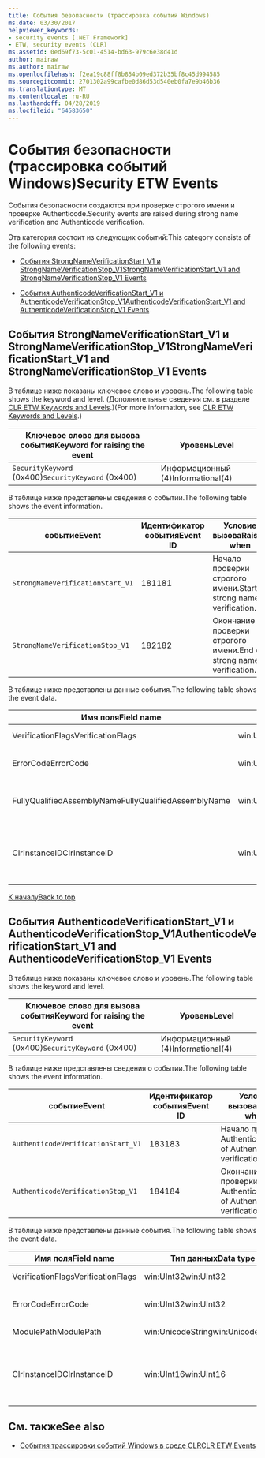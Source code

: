 ```yaml
---
title: События безопасности (трассировка событий Windows)
ms.date: 03/30/2017
helpviewer_keywords:
- security events [.NET Framework]
- ETW, security events (CLR)
ms.assetid: 0ed69f73-5c01-4514-bd63-979c6e38d41d
author: mairaw
ms.author: mairaw
ms.openlocfilehash: f2ea19c88ff8b854b09ed372b35bf8c45d994585
ms.sourcegitcommit: 2701302a99cafbe0d86d53d540eb0fa7e9b46b36
ms.translationtype: MT
ms.contentlocale: ru-RU
ms.lasthandoff: 04/28/2019
ms.locfileid: "64583650"
---
```

# <a name="security-etw-events"></a><span data-ttu-id="23654-102">События безопасности (трассировка событий Windows)</span><span class="sxs-lookup"><span data-stu-id="23654-102">Security ETW Events</span></span>
<a name="top"></a> <span data-ttu-id="23654-103">События безопасности создаются при проверке строгого имени и проверке Authenticode.</span><span class="sxs-lookup"><span data-stu-id="23654-103">Security events are raised during strong name verification and Authenticode verification.</span></span>  
  
 <span data-ttu-id="23654-104">Эта категория состоит из следующих событий:</span><span class="sxs-lookup"><span data-stu-id="23654-104">This category consists of the following events:</span></span>  
  
- [<span data-ttu-id="23654-105">События StrongNameVerificationStart_V1 и StrongNameVerificationStop_V1</span><span class="sxs-lookup"><span data-stu-id="23654-105">StrongNameVerificationStart_V1 and StrongNameVerificationStop_V1 Events</span></span>](#strongnameverificationstart_v1_and_strongnameverificationstop_v1_events)  
  
- [<span data-ttu-id="23654-106">События AuthenticodeVerificationStart_V1 и AuthenticodeVerificationStop_V1</span><span class="sxs-lookup"><span data-stu-id="23654-106">AuthenticodeVerificationStart_V1 and AuthenticodeVerificationStop_V1 Events</span></span>](#authenticodeverificationstart_v1_and_authenticodeverificationstop_v1_events)  
  
<a name="strongnameverificationstart_v1_and_strongnameverificationstop_v1_events"></a>   
## <a name="strongnameverificationstartv1-and-strongnameverificationstopv1-events"></a><span data-ttu-id="23654-107">События StrongNameVerificationStart_V1 и StrongNameVerificationStop_V1</span><span class="sxs-lookup"><span data-stu-id="23654-107">StrongNameVerificationStart_V1 and StrongNameVerificationStop_V1 Events</span></span>  
 <span data-ttu-id="23654-108">В таблице ниже показаны ключевое слово и уровень.</span><span class="sxs-lookup"><span data-stu-id="23654-108">The following table shows the keyword and level.</span></span> <span data-ttu-id="23654-109">(Дополнительные сведения см. в разделе [CLR ETW Keywords and Levels](../../../docs/framework/performance/clr-etw-keywords-and-levels.md).)</span><span class="sxs-lookup"><span data-stu-id="23654-109">(For more information, see [CLR ETW Keywords and Levels](../../../docs/framework/performance/clr-etw-keywords-and-levels.md).)</span></span>  
  
|<span data-ttu-id="23654-110">Ключевое слово для вызова события</span><span class="sxs-lookup"><span data-stu-id="23654-110">Keyword for raising the event</span></span>|<span data-ttu-id="23654-111">Уровень</span><span class="sxs-lookup"><span data-stu-id="23654-111">Level</span></span>|  
|-----------------------------------|-----------|  
|<span data-ttu-id="23654-112">`SecurityKeyword` (0x400)</span><span class="sxs-lookup"><span data-stu-id="23654-112">`SecurityKeyword` (0x400)</span></span>|<span data-ttu-id="23654-113">Информационный (4)</span><span class="sxs-lookup"><span data-stu-id="23654-113">Informational(4)</span></span>|  
  
 <span data-ttu-id="23654-114">В таблице ниже представлены сведения о событии.</span><span class="sxs-lookup"><span data-stu-id="23654-114">The following table shows the event information.</span></span>  
  
|<span data-ttu-id="23654-115">событие</span><span class="sxs-lookup"><span data-stu-id="23654-115">Event</span></span>|<span data-ttu-id="23654-116">Идентификатор события</span><span class="sxs-lookup"><span data-stu-id="23654-116">Event ID</span></span>|<span data-ttu-id="23654-117">Условие вызова</span><span class="sxs-lookup"><span data-stu-id="23654-117">Raised when</span></span>|  
|-----------|--------------|-----------------|  
|`StrongNameVerificationStart_V1`|<span data-ttu-id="23654-118">181</span><span class="sxs-lookup"><span data-stu-id="23654-118">181</span></span>|<span data-ttu-id="23654-119">Начало проверки строгого имени.</span><span class="sxs-lookup"><span data-stu-id="23654-119">Start of strong name verification.</span></span>|  
|`StrongNameVerificationStop_V1`|<span data-ttu-id="23654-120">182</span><span class="sxs-lookup"><span data-stu-id="23654-120">182</span></span>|<span data-ttu-id="23654-121">Окончание проверки строгого имени.</span><span class="sxs-lookup"><span data-stu-id="23654-121">End of strong name verification.</span></span>|  
  
 <span data-ttu-id="23654-122">В таблице ниже представлены данные события.</span><span class="sxs-lookup"><span data-stu-id="23654-122">The following table shows the event data.</span></span>  
  
|<span data-ttu-id="23654-123">Имя поля</span><span class="sxs-lookup"><span data-stu-id="23654-123">Field name</span></span>|<span data-ttu-id="23654-124">Тип данных</span><span class="sxs-lookup"><span data-stu-id="23654-124">Data type</span></span>|<span data-ttu-id="23654-125">Описание</span><span class="sxs-lookup"><span data-stu-id="23654-125">Description</span></span>|  
|----------------|---------------|-----------------|  
|<span data-ttu-id="23654-126">VerificationFlags</span><span class="sxs-lookup"><span data-stu-id="23654-126">VerificationFlags</span></span>|<span data-ttu-id="23654-127">win:UInt32</span><span class="sxs-lookup"><span data-stu-id="23654-127">win:UInt32</span></span>|<span data-ttu-id="23654-128">Флаги проверки.</span><span class="sxs-lookup"><span data-stu-id="23654-128">The verification flags.</span></span>|  
|<span data-ttu-id="23654-129">ErrorCode</span><span class="sxs-lookup"><span data-stu-id="23654-129">ErrorCode</span></span>|<span data-ttu-id="23654-130">win:UInt32</span><span class="sxs-lookup"><span data-stu-id="23654-130">win:UInt32</span></span>|<span data-ttu-id="23654-131">Код ошибки HResult.</span><span class="sxs-lookup"><span data-stu-id="23654-131">The HResult error code.</span></span>|  
|<span data-ttu-id="23654-132">FullyQualifiedAssemblyName</span><span class="sxs-lookup"><span data-stu-id="23654-132">FullyQualifiedAssemblyName</span></span>|<span data-ttu-id="23654-133">win:UnicodeString</span><span class="sxs-lookup"><span data-stu-id="23654-133">win:UnicodeString</span></span>|<span data-ttu-id="23654-134">Полное имя сборки.</span><span class="sxs-lookup"><span data-stu-id="23654-134">The fully qualified assembly name.</span></span>|  
|<span data-ttu-id="23654-135">ClrInstanceID</span><span class="sxs-lookup"><span data-stu-id="23654-135">ClrInstanceID</span></span>|<span data-ttu-id="23654-136">win:UInt16</span><span class="sxs-lookup"><span data-stu-id="23654-136">win:UInt16</span></span>|<span data-ttu-id="23654-137">Уникальный идентификатор экземпляра CLR или CoreCLR.</span><span class="sxs-lookup"><span data-stu-id="23654-137">Unique ID for the instance of CLR or CoreCLR.</span></span>|  
  
 [<span data-ttu-id="23654-138">К началу</span><span class="sxs-lookup"><span data-stu-id="23654-138">Back to top</span></span>](#top)  
  
<a name="authenticodeverificationstart_v1_and_authenticodeverificationstop_v1_events"></a>   
## <a name="authenticodeverificationstartv1-and-authenticodeverificationstopv1-events"></a><span data-ttu-id="23654-139">События AuthenticodeVerificationStart_V1 и AuthenticodeVerificationStop_V1</span><span class="sxs-lookup"><span data-stu-id="23654-139">AuthenticodeVerificationStart_V1 and AuthenticodeVerificationStop_V1 Events</span></span>  
 <span data-ttu-id="23654-140">В таблице ниже показаны ключевое слово и уровень.</span><span class="sxs-lookup"><span data-stu-id="23654-140">The following table shows the keyword and level.</span></span>  
  
|<span data-ttu-id="23654-141">Ключевое слово для вызова события</span><span class="sxs-lookup"><span data-stu-id="23654-141">Keyword for raising the event</span></span>|<span data-ttu-id="23654-142">Уровень</span><span class="sxs-lookup"><span data-stu-id="23654-142">Level</span></span>|  
|-----------------------------------|-----------|  
|<span data-ttu-id="23654-143">`SecurityKeyword` (0x400)</span><span class="sxs-lookup"><span data-stu-id="23654-143">`SecurityKeyword` (0x400)</span></span>|<span data-ttu-id="23654-144">Информационный (4)</span><span class="sxs-lookup"><span data-stu-id="23654-144">Informational(4)</span></span>|  
  
 <span data-ttu-id="23654-145">В таблице ниже представлены сведения о событии.</span><span class="sxs-lookup"><span data-stu-id="23654-145">The following table shows the event information.</span></span>  
  
|<span data-ttu-id="23654-146">событие</span><span class="sxs-lookup"><span data-stu-id="23654-146">Event</span></span>|<span data-ttu-id="23654-147">Идентификатор события</span><span class="sxs-lookup"><span data-stu-id="23654-147">Event ID</span></span>|<span data-ttu-id="23654-148">Условие вызова</span><span class="sxs-lookup"><span data-stu-id="23654-148">Raised when</span></span>|  
|-----------|--------------|-----------------|  
|`AuthenticodeVerificationStart_V1`|<span data-ttu-id="23654-149">183</span><span class="sxs-lookup"><span data-stu-id="23654-149">183</span></span>|<span data-ttu-id="23654-150">Начало проверки Authenticode.</span><span class="sxs-lookup"><span data-stu-id="23654-150">Start of Authenticode verification.</span></span>|  
|`AuthenticodeVerificationStop_V1`|<span data-ttu-id="23654-151">184</span><span class="sxs-lookup"><span data-stu-id="23654-151">184</span></span>|<span data-ttu-id="23654-152">Окончание проверки Authenticode.</span><span class="sxs-lookup"><span data-stu-id="23654-152">End of Authenticode verification.</span></span>|  
  
 <span data-ttu-id="23654-153">В таблице ниже представлены данные события.</span><span class="sxs-lookup"><span data-stu-id="23654-153">The following table shows the event data.</span></span>  
  
|<span data-ttu-id="23654-154">Имя поля</span><span class="sxs-lookup"><span data-stu-id="23654-154">Field name</span></span>|<span data-ttu-id="23654-155">Тип данных</span><span class="sxs-lookup"><span data-stu-id="23654-155">Data type</span></span>|<span data-ttu-id="23654-156">Описание</span><span class="sxs-lookup"><span data-stu-id="23654-156">Description</span></span>|  
|----------------|---------------|-----------------|  
|<span data-ttu-id="23654-157">VerificationFlags</span><span class="sxs-lookup"><span data-stu-id="23654-157">VerificationFlags</span></span>|<span data-ttu-id="23654-158">win:UInt32</span><span class="sxs-lookup"><span data-stu-id="23654-158">win:UInt32</span></span>|<span data-ttu-id="23654-159">Флаги проверки.</span><span class="sxs-lookup"><span data-stu-id="23654-159">The verification flags.</span></span>|  
|<span data-ttu-id="23654-160">ErrorCode</span><span class="sxs-lookup"><span data-stu-id="23654-160">ErrorCode</span></span>|<span data-ttu-id="23654-161">win:UInt32</span><span class="sxs-lookup"><span data-stu-id="23654-161">win:UInt32</span></span>|<span data-ttu-id="23654-162">Код ошибки HResult.</span><span class="sxs-lookup"><span data-stu-id="23654-162">The HResult error code.</span></span>|  
|<span data-ttu-id="23654-163">ModulePath</span><span class="sxs-lookup"><span data-stu-id="23654-163">ModulePath</span></span>|<span data-ttu-id="23654-164">win:UnicodeString</span><span class="sxs-lookup"><span data-stu-id="23654-164">win:UnicodeString</span></span>|<span data-ttu-id="23654-165">Путь к модулю.</span><span class="sxs-lookup"><span data-stu-id="23654-165">The module path.</span></span>|  
|<span data-ttu-id="23654-166">ClrInstanceID</span><span class="sxs-lookup"><span data-stu-id="23654-166">ClrInstanceID</span></span>|<span data-ttu-id="23654-167">win:UInt16</span><span class="sxs-lookup"><span data-stu-id="23654-167">win:UInt16</span></span>|<span data-ttu-id="23654-168">Уникальный идентификатор экземпляра CLR или CoreCLR.</span><span class="sxs-lookup"><span data-stu-id="23654-168">Unique ID for the instance of CLR or CoreCLR.</span></span>|  
  
## <a name="see-also"></a><span data-ttu-id="23654-169">См. также</span><span class="sxs-lookup"><span data-stu-id="23654-169">See also</span></span>

- [<span data-ttu-id="23654-170">События трассировки событий Windows в среде CLR</span><span class="sxs-lookup"><span data-stu-id="23654-170">CLR ETW Events</span></span>](../../../docs/framework/performance/clr-etw-events.md)
